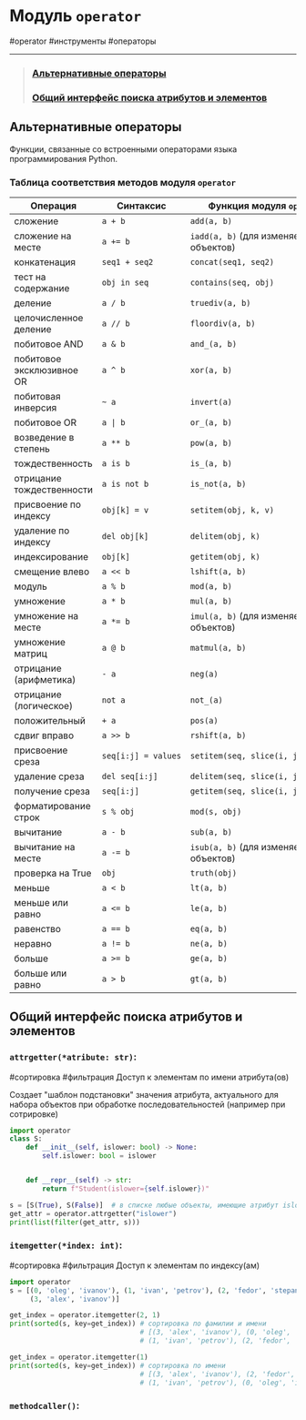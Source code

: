 # Модуль `operator`
#operator #инструменты #операторы 
***

>### [Альтернативные операторы](#Альтернативные%20операторы)
>### [Общий интерфейс поиска атрибутов и элементов](#Общий%20интерфейс%20поиска%20атрибутов%20и%20элементов)


## Альтернативные операторы

Функции, связанные со встроенными операторами языка программирования Python.

### Таблица соответствия методов модуля `operator`

|Операция|Синтаксис|Функция модуля `operator`|
|--------|---------|-------|
|сложение|`a + b`|`add(a, b)`|
|сложение на месте|`a += b`|`iadd(a, b)` (для изменяемых объектов)|
|конкатенация|`seq1 + seq2`|`concat(seq1, seq2)`|
|тест на содержание|`obj in seq`|`contains(seq, obj)`|
|деление|`a / b`|`truediv(a, b)`|
|целочисленное деление|`a // b`|`floordiv(a, b)`|
|побитовое AND|`a & b`|`and_(a, b)`|
|побитовое эксклюзивное OR|`a ^ b`|`xor(a, b)`|
|побитовая инверсия|`~ a`|`invert(a)`|
|побитовое OR|`a \| b`|`or_(a, b)`|
|возведение в степень|`a ** b`|`pow(a, b)`|
|тождественность|`a is b`|`is_(a, b)`|
|отрицание тождественности|`a is not b`|`is_not(a, b)`|
|присвоение по индексу|`obj[k] = v`|`setitem(obj, k, v)`|
|удаление по индексу|`del obj[k]`|`delitem(obj, k)`|
|индексирование|`obj[k]`|`getitem(obj, k)`|
|смещение влево|`a << b`|`lshift(a, b)`|
|модуль|`a % b`|`mod(a, b)`|
|умножение|`a * b`|`mul(a, b)`|
|умножение на месте|`a *= b`|`imul(a, b)` (для изменяемых объектов)|
|умножение матриц|`a @ b`|`matmul(a, b)`|
|отрицание (арифметика)|`- a`|`neg(a)`|
|отрицание (логическое)|`not a`|`not_(a)`|
|положительный|`+ a`|`pos(a)`|
|сдвиг вправо|`a >> b`|`rshift(a, b)`|
|присвоение среза|`seq[i:j] = values`|`setitem(seq, slice(i, j), values)`|
|удаление среза|`del seq[i:j]`|`delitem(seq, slice(i, j))`|
|получение среза|`seq[i:j]`|`getitem(seq, slice(i, j))`|
|форматирование строк|`s % obj`|`mod(s, obj)`|
|вычитание|`a - b`|`sub(a, b)`|
|вычитание на месте|`a -= b`|`isub(a, b)` (для изменяемых объектов)|
|проверка на True|`obj`|`truth(obj)`|
|меньше|`a < b`|`lt(a, b)`|
|меньше или равно|`a <= b`|`le(a, b)`|
|равенство|`a == b`|`eq(a, b)`|
|неравно|`a != b`|`ne(a, b)`|
|больше|`a >= b`|`ge(a, b)`|
|больше или равно|`a > b`|`gt(a, b)`|

## Общий интерфейс поиска атрибутов и элементов

### `attrgetter(*atribute: str)`:
#сортировка #фильтрация
Доступ к элементам по имени атрибута(ов)

Создает "шаблон подстановки" значения атрибута, актуального для набора объектов при обработке последовательностей (например при сотрировке)
```python
import operator
class S:
    def __init__(self, islower: bool) -> None:
        self.islower: bool = islower


    def __repr__(self) -> str:
        return f"Student(islower={self.islower})"

s = [S(True), S(False)]  # в списке любые объекты, имеющие атрибут islower
get_attr = operator.attrgetter("islower")
print(list(filter(get_attr, s)))
```


### `itemgetter(*index: int)`:
#сортировка #фильтрация
Доступ к элементам по индексу(ам)
```python
import operator
s = [(0, 'oleg', 'ivanov'), (1, 'ivan', 'petrov'), (2, 'fedor', 'stepanov'), 
	 (3, 'alex', 'ivanov')]

get_index = operator.itemgetter(2, 1)
print(sorted(s, key=get_index)) # сортировка по фамилии и имени
								# [(3, 'alex', 'ivanov'), (0, 'oleg', 'ivanov'),
								# (1, 'ivan', 'petrov'), (2, 'fedor', 'stepanov')]

get_index = operator.itemgetter(1)
print(sorted(s, key=get_index)) # сортировка по имени
                                # [(3, 'alex', 'ivanov'), (2, 'fedor', 'stepanov'),
                                # (1, 'ivan', 'petrov'), (0, 'oleg', 'ivanov')]
```


### `methodcaller()`:
